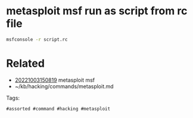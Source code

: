 # metasploit msf run as script from rc file
```bash
msfconsole -r script.rc
```

# Related

- [20221003150819](/zet/20221003150819/README.md) metasploit msf
- ~/kb/hacking/commands/metasploit.md

Tags:

    #assorted #command #hacking #metasploit
